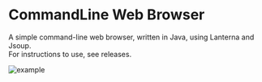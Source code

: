 # CommandLine Web Browser
A simple command-line web browser, written in Java, using Lanterna and Jsoup.\
For instructions to use, see releases.

![example](https://www.wiicart.net/img/clbrowser.png)